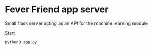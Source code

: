# Fever Friend app server

Small flask server acting as an API for the machine learning module

Start

```
python3 app.py
```
